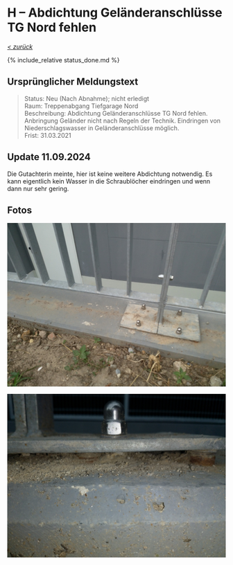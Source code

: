 # H &ndash; Abdichtung Geländeranschlüsse TG Nord fehlen

_[&lt; zurück](../../index.md)_

{% include_relative status_done.md %}

## Ursprünglicher Meldungstext

> Status: Neu (Nach Abnahme); nicht erledigt\
> Raum: Treppenabgang Tiefgarage Nord\
> Beschreibung: Abdichtung Geländeranschlüsse TG Nord fehlen. Anbringung Geländer nicht nach Regeln der Technik. Eindringen von Niederschlagswasser in Geländeranschlüsse möglich.\
> Frist: 31.03.2021

## Update 11.09.2024

Die Gutachterin meinte, hier ist keine weitere Abdichtung notwendig.
Es kann eigentlich kein Wasser in die Schraublöcher eindringen und wenn dann nur sehr gering.

## Fotos

![](Meldung1.jpg)

![](Meldung2.jpg)
